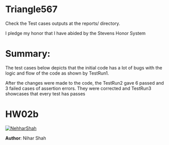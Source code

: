 # Triangle567

Check the Test cases outputs  at the reports/ directory.


I pledge my honor that I have abided by the Stevens Honor System


# Summary:
The test cases below depicts that the initial code has a lot of bugs with the logic and flow of the code as shown by TestRun1.

After the changes were made to the code, the TestRun2 gave 6 passed and 3 failed cases of assertion errors. They were corrected and TestRun3 showcases that every test has passes



# HW02b

[![NehharShah](https://circleci.com/gh/<NehharShah>/<Triangle567>.svg?style=svg)](https://app.circleci.com/pipelines/github/<NehharShah>/<Triangle567>?branch=main&filter=all)




**Author**: Nihar Shah
